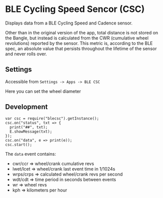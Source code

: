 # BLE Cycling Speed Sencor (CSC)

Displays data from a BLE Cycling Speed and Cadence sensor.

Other than in the original version of the app, total distance is not stored on the Bangle, but instead is calculated from the CWR (cumulative wheel revolutions) reported by the sensor. This metric is, according to the BLE spec, an absolute value that persists throughout the lifetime of the sensor and never rolls over.

## Settings

Accessible from `Settings -> Apps -> BLE CSC`

Here you can set the wheel diameter

## Development

```
var csc = require("blecsc").getInstance();
csc.on("status", txt => {
  print("##", txt);
  E.showMessage(txt);
});
csc.on("data", e => print(e));
csc.start();
```

The `data` event contains:

 *  cwr/ccr => wheel/crank cumulative revs
 *  lwet/lcet => wheel/crank last event time in 1/1024s
 *  wrps/crps => calculated wheel/crank revs per second
 *  wdt/cdt => time period in seconds between events
 *  wr => wheel revs
 *  kph => kilometers per hour